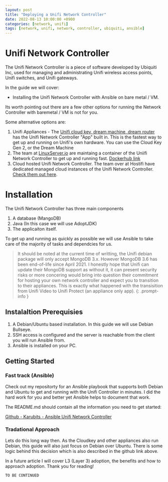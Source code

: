 ```yaml
---
layout: post
title: "Deploying a Unifi Network Controller"
date: 2022-08-13 10:00:00 +0900
categories: [network, unifi]
tags: [network, unifi, network, controller, ubiquiti, ansible]
---
```


# Unifi Network Controller

The Unifi Network Controller is a piece of software developed by Ubiquiti Inc, used for managing and administrating Unifi wireless access points, Unifi switches, and Unifi gateways.

In the guide we will cover:
- Installing the Unifi Network Controller with Ansible on bare metal / VM.

Its worth pointing out there are a few other options for running the Network Controller with baremetal / VM is not for you.

Some alternative options are:
1. Unifi Appliances - The [Unifi cloud key, dream machine, dream router](https://www.ui.com/consoles) has the Unifi Network Controller "App" built in. This is the fastest way to get up and running on Unifi's own hardware. You can use the Cloud Key Gen 2, or the Dream Machine
2. The team at [LinuxServer.io](https://www.linuxserver.io/) are maintaing a container of the Uniifi Network Controller to get up and running fast. [Dockerhub link](https://hub.docker.com/r/linuxserver/unifi-controller)
3. Cloud hosted Unifi Network Controller. The team over at Hostifi have dedicated managed cloud instances of the Unifi Network Controller. [Check them out here](https://www.hostifi.com/).


# Installation

The Unifi Network Controller has three main components

1. A database (MangoDB)
2. Java (In this case we will use AdoptJDK)
3. The applicaiton itself.

To get up and running as quickly as possible we will use Ansible to take care of the majority of tasks and dependcies for us.

> It should be noted at the current time of writting, the Unifi debian package will only accept MongoDB 3.x. However MongoDB 3.6 has been end-of-life since April 2021. I honestly hope that Unifi can update their MongoDB support as without it, it can present security risks or more concering would bring into question their commitment for hosting your own network controller and expect you to transition to their appliances. This is exactly what happened with the transisition from Unifi Video to Unifi Protect (an appliance only app).
{: .prompt-info }


## Instalaltion Prerequisies

1. A Debian/Ubuntu based installation. In this guide we will use Debian Bullseye.
2. SSH access is configured and the server is reachable from the client you will run Ansible from.
3. Ansible is installed on your PC. 

## Getting Started

### Fast track (Ansible)

Check out my repositorty for an Ansible playbook that supports both Debian and Ubuntu to get and running with the Unifi Controller in minutes. I did the hard work for you and better yet Ansible helps to document that work.

The README.md should contain all the information you need to get started:

[Github - Karubits - Ansible Unifi Network Controller](https://github.com/karubits/ansible-unifi-network-controller)

### Tradational Approach

Lets do this long way then. As the Cloudkey and other appliances also run Debian, this guide will also just focus on Debian over Ubuntu. There is some logic behind this decision which is also described in the github link above. 


In a future article I will cover L3 (Layer 3) adoption, the benefits and how to approach adoption. Thank you for reading!


`TO BE CONTINUED`